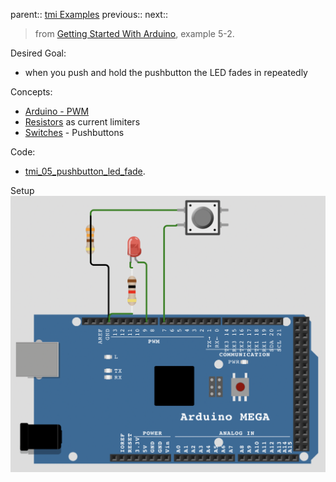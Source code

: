 parent:: [tmi Examples](tmi%20Examples.md)
previous::
next::

> from [Getting Started With Arduino](Personal%20Folders/that_marouk_ish%20(Spencer)/banziGettingStartedArduino.md), example 5-2.

Desired Goal: 
- when you push and hold the pushbutton the LED fades in repeatedly

Concepts:
- [Arduino - PWM](Arduino%20-%20PWM.md)
- [Resistors](Resistors.md) as current limiters
- [Switches](Switches.md) - Pushbuttons

Code:
- [tmi_05_pushbutton_led_fade](Personal%20Folders/that_marouk_ish%20(Spencer)/code/tmi_05_pushbutton_led_fade/tmi_05_pushbutton_led_fade.ino).

Setup
![](Personal%20Folders/that_marouk_ish%20(Spencer)/attachments/Pasted%20image%2020221005203148.png)
